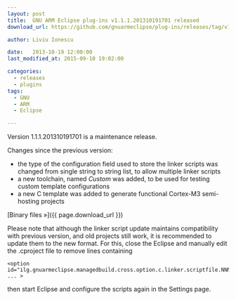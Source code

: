 ```yaml
---
layout: post
title:  GNU ARM Eclipse plug-ins v1.1.1.201310191701 released
download_url: https://github.com/gnuarmeclipse/plug-ins/releases/tag/v1.1.1-201310191701

author: Liviu Ionescu

date:   2013-10-19 12:00:00
last_modified_at: 2015-09-10 19:02:00

categories:
  - releases
  - plugins
tags:
  - GNU 
  - ARM
  - Eclipse

---
```


Version 1.1.1.201310191701 is a maintenance release.

Changes since the previous version:

* the type of the configuration field used to store the linker scripts was changed from single string to string list, to allow multiple linker scripts
* a new toolchain, named _Custom_ was added, to be used for testing custom template configurations
* a new C template was added to generate functional Cortex-M3 semi-hosting projects

[Binary files »]({{ page.download_url }})

Please note that although the linker script update maintains compatibility with previous version, and old projects still work, it is recommended to update them to the new format. For this, close the Eclipse and manually edit the .cproject file to remove lines containing

	<option id="ilg.gnuarmeclipse.managedbuild.cross.option.c.linker.scriptfile.NNNNNNN" ... >

then start Eclipse and configure the scripts again in the Settings page.
